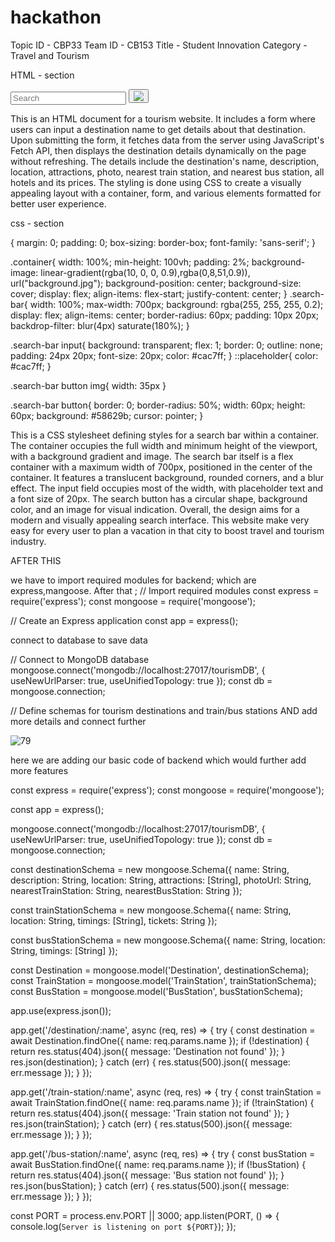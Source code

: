 # hackathon
Topic ID - CBP33
Team ID - CB153
Title - Student Innovation
Category - Travel and Tourism

HTML - section 
<!DOCTYPE html>
<html lang="en">
<head>
    <meta charset="UTF-8">
    <meta name="viewport" content="width=device-width, initial-scale=1.0">
    <title>Yatra Saathi</title>
    <link rel="stylesheet" href="Hackathon CSS.css">
</head>
<body>
    <div class="container">
        <form action="https://www.google.com/search" target="_blank" method="get" class="search-bar">
            <input type="text" placeholder="Search" name="q">
            <button type="submit"><img src="search.png"></button>
        </form>
    </div>
</body>
</html>


This is an HTML document for a tourism website. It includes a form where users can input a destination name to get details about that destination. Upon submitting the form, it fetches data from the server using JavaScript's Fetch API, then displays the destination details dynamically on the page without refreshing. The details include the destination's name, description, location, attractions, photo, nearest train station, and nearest bus station, all hotels and its prices. The styling is done using CSS to create a visually appealing layout with a container, form, and various elements formatted for better user experience.


 css - section

 {
    margin: 0;
    padding: 0;
    box-sizing: border-box;
    font-family: 'sans-serif';
}

.container{
    width: 100%;
    min-height: 100vh;
    padding: 2%;
    background-image: linear-gradient(rgba(10, 0, 0, 0.9),rgba(0,8,51,0.9)), url("background.jpg");
    background-position: center;
    background-size: cover;
    display: flex;
    align-items: flex-start;
    justify-content: center;
}
.search-bar{
    width: 100%;
    max-width: 700px;
    background: rgba(255, 255, 255, 0.2);
    display: flex;
    align-items: center;
    border-radius: 60px;
    padding: 10px 20px;
    backdrop-filter: blur(4px) saturate(180%);
}

.search-bar input{
    background: transparent;
    flex: 1;
    border: 0;
    outline: none;
    padding: 24px 20px;
    font-size: 20px;
    color: #cac7ff;
}
::placeholder{
    color: #cac7ff;
}

.search-bar button img{
    width: 35px
}

.search-bar button{
    border: 0;
    border-radius: 50%;
    width: 60px;
    height: 60px;
    background: #58629b;
    cursor: pointer;
}

This is a CSS stylesheet defining styles for a search bar within a container. The container occupies the full width and minimum height of the viewport, with a background gradient and image. The search bar itself is a flex container with a maximum width of 700px, positioned in the center of the container. It features a translucent background, rounded corners, and a blur effect. The input field occupies most of the width, with placeholder text and a font size of 20px. The search button has a circular shape, background color, and an image for visual indication. Overall, the design aims for a modern and visually appealing search interface. This website make very easy for every user to plan a vacation in that city to boost travel and tourism industry.


AFTER THIS

we have to import required modules for backend;
which are express,mangoose. 
After that ;
// Import required modules
const express = require('express');
const mongoose = require('mongoose');

// Create an Express application
const app = express(); 

connect to database to save data

// Connect to MongoDB database
mongoose.connect('mongodb://localhost:27017/tourismDB', { useNewUrlParser: true, useUnifiedTopology: true });
const db = mongoose.connection;

// Define schemas for tourism destinations and train/bus stations
AND add more details and connect further

![79](https://github.com/Dn670/hackathon/assets/151924437/807b4df1-4337-4df2-85f0-e2627c308bda)

here we are adding our basic code of backend which would further add more features

const express = require('express');
const mongoose = require('mongoose');


const app = express();


mongoose.connect('mongodb://localhost:27017/tourismDB', { useNewUrlParser: true, useUnifiedTopology: true });
const db = mongoose.connection;

const destinationSchema = new mongoose.Schema({
    name: String,
    description: String,
    location: String,
    attractions: [String],
    photoUrl: String,
    nearestTrainStation: String,
    nearestBusStation: String
});

const trainStationSchema = new mongoose.Schema({
    name: String,
    location: String,
    timings: [String],
    tickets: String
});

const busStationSchema = new mongoose.Schema({
    name: String,
    location: String,
    timings: [String]
});


const Destination = mongoose.model('Destination', destinationSchema);
const TrainStation = mongoose.model('TrainStation', trainStationSchema);
const BusStation = mongoose.model('BusStation', busStationSchema);

app.use(express.json());

app.get('/destination/:name', async (req, res) => {
    try {
        const destination = await Destination.findOne({ name: req.params.name });
        if (!destination) {
            return res.status(404).json({ message: 'Destination not found' });
        }
        res.json(destination);
    } catch (err) {
        res.status(500).json({ message: err.message });
    }
});


app.get('/train-station/:name', async (req, res) => {
    try {
        const trainStation = await TrainStation.findOne({ name: req.params.name });
        if (!trainStation) {
            return res.status(404).json({ message: 'Train station not found' });
        }
        res.json(trainStation);
    } catch (err) {
        res.status(500).json({ message: err.message });
    }
});


app.get('/bus-station/:name', async (req, res) => {
    try {
        const busStation = await BusStation.findOne({ name: req.params.name });
        if (!busStation) {
            return res.status(404).json({ message: 'Bus station not found' });
        }
        res.json(busStation);
    } catch (err) {
        res.status(500).json({ message: err.message });
    }
});


const PORT = process.env.PORT || 3000;
app.listen(PORT, () => {
    console.log(`Server is listening on port ${PORT}`);
});
